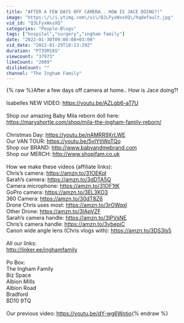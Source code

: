 ```yaml
---
title: "AFTER A FEW DAYS OFF CAMERA.. HOW IS JACE DOING?!"
image: "https:\/\/i.ytimg.com\/vi\/QJLFyxWxsXQ\/hqdefault.jpg"
vid_id: "QJLFyxWxsXQ"
categories: "People-Blogs"
tags: ["hospital","surgery","ingham family"]
date: "2022-01-30T09:00:08+03:00"
vid_date: "2022-01-29T18:13:29Z"
duration: "PT35M18S"
viewcount: "37973"
likeCount: "2009"
dislikeCount: ""
channel: "The Ingham Family"
---
```

{% raw %}After a few days off camera at home.. How is Jace doing?!<br /><br />Isabelles NEW VIDEO: <a rel="nofollow" target="blank" href="https://youtu.be/AZLgb6-aT7U">https://youtu.be/AZLgb6-aT7U</a><br /><br />Shop our amazing Baby Mila reborn doll here: <a rel="nofollow" target="blank" href="https://maryshortle.com/shop/mila-the-ingham-family-reborn/">https://maryshortle.com/shop/mila-the-ingham-family-reborn/</a><br /><br />Christmas Day: <a rel="nofollow" target="blank" href="https://youtu.be/nAMRR9XrLWE">https://youtu.be/nAMRR9XrLWE</a><br />Our VAN TOUR: <a rel="nofollow" target="blank" href="https://youtu.be/5vIYtIWoTQo">https://youtu.be/5vIYtIWoTQo</a><br />Shop our BRAND: <a rel="nofollow" target="blank" href="http://www.babyandmebrand.com">http://www.babyandmebrand.com</a> <br />Shop our MERCH: <a rel="nofollow" target="blank" href="http://www.shopifam.co.uk">http://www.shopifam.co.uk</a><br /><br />How we make these videos (affiliate links):<br />Chris’s camera: <a rel="nofollow" target="blank" href="https://amzn.to/31OEKqI">https://amzn.to/31OEKqI</a><br />Sarah’s camera: <a rel="nofollow" target="blank" href="https://amzn.to/3dDTA5Q">https://amzn.to/3dDTA5Q</a><br />Camera microphone: <a rel="nofollow" target="blank" href="https://amzn.to/31OF1tK">https://amzn.to/31OF1tK</a><br />GoPro camera: <a rel="nofollow" target="blank" href="https://amzn.to/3EL3KO3">https://amzn.to/3EL3KO3</a><br />360 Camera: <a rel="nofollow" target="blank" href="https://amzn.to/30dT8Z6">https://amzn.to/30dT8Z6</a><br />Drone Chris uses most: <a rel="nofollow" target="blank" href="https://amzn.to/3rOWqxl">https://amzn.to/3rOWqxl</a><br />Other Drone: <a rel="nofollow" target="blank" href="https://amzn.to/3IApVZF">https://amzn.to/3IApVZF</a><br />Sarah’s camera handle: <a rel="nofollow" target="blank" href="https://amzn.to/3lPVsNE">https://amzn.to/3lPVsNE</a><br />Chris’s camera handle: <a rel="nofollow" target="blank" href="https://amzn.to/3ybepiC">https://amzn.to/3ybepiC</a><br />Canon wide angle lens (Chris vlogs with): <a rel="nofollow" target="blank" href="https://amzn.to/3DS3ls5">https://amzn.to/3DS3ls5</a><br /><br />All our links:<br /><a rel="nofollow" target="blank" href="http://linker.ee/inghamfamily">http://linker.ee/inghamfamily</a><br /><br />Po Box:<br />The Ingham Family<br />Biz Space <br />Albion Mills <br />Albion Road <br />Bradford <br />BD10 9TQ <br /><br />Our previous video: <a rel="nofollow" target="blank" href="https://youtu.be/dY-wg6Wotio">https://youtu.be/dY-wg6Wotio</a>{% endraw %}
